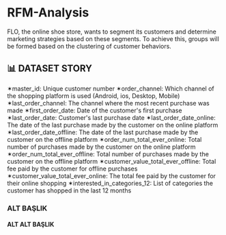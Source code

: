 # RFM-Analysis


FLO, the online shoe store, wants to segment its customers and determine marketing strategies based on these segments. To achieve this, groups will be formed based on the clustering of customer behaviors.

## 📊 DATASET STORY
✶master_id: Unique customer number
✶order_channel: Which channel of the shopping platform is used (Android, ios, Desktop, Mobile)
✶last_order_channel: The channel where the most recent purchase was made
✶first_order_date: Date of the customer's first purchase
✶last_order_date: Customer's last purchase date
✶last_order_date_online: The date of the last purchase made by the customer on the online platform
✶last_order_date_offline: The date of the last purchase made by the customer on the offline platform
✶order_num_total_ever_online: Total number of purchases made by the customer on the online platform
✶order_num_total_ever_offline: Total number of purchases made by the customer on the offline platform
✶customer_value_total_ever_offline: Total fee paid by the customer for offline purchases
✶customer_value_total_ever_online: The total fee paid by the customer for their online shopping
✶interested_in_categories_12: List of categories the customer has shopped in the last 12 months
### ALT BAŞLIK
#### ALT ALT BAŞLIK

